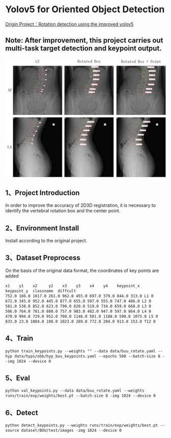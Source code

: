 <!--
 * @Description: 
 * @version: 
 * @Author: ThreeStones1029 2320218115@qq.com
 * @Date: 2024-11-27 12:35:08
 * @LastEditors: ShuaiLei
 * @LastEditTime: 2024-11-28 20:59:25
-->
# Yolov5 for Oriented Object Detection 

[Origin Project：Rotation detection using the improved yolov5](https://github.com/hukaixuan19970627/yolov5_obb)

## Note: After improvement, this project carries out multi-task target detection and keypoint output.

![](docs/yolov5_obb_keypoint.png)

## 1、Project Introduction

In order to improve the accuracy of 2D3D registration, it is necessary to identify the vertebral rotation box and the center point.

## 2、Environment Install

Install according to the original project.

## 3、Dataset Preprocess

On the basis of the original data format, the coordinates of key points are added

~~~
x1    y1    x2     y2    x3    y3    x4    y4    keypoint_x   keypoint_y  classname  diffcult
752.0 186.0 1017.0 261.0 962.0 455.0 697.0 379.0 844.0 313.0 L1 0
672.0 345.0 952.0 445.0 877.0 655.0 597.0 555.0 747.0 486.0 L2 0
581.0 538.0 852.0 623.0 790.0 820.0 519.0 734.0 659.0 668.0 L3 0
506.0 764.0 781.0 800.0 757.0 983.0 482.0 947.0 597.0 864.0 L4 0
470.0 994.0 729.0 952.0 760.0 1146.0 501.0 1188.0 590.0 1075.0 L5 0
833.0 23.0 1084.0 108.0 1023.0 289.0 772.0 204.0 913.0 153.0 T12 0
~~~


## 4、Train

~~~base
python train_keypoints.py --weights "" --data data/buu_rotate.yaml --hyp data/hyps/obb/hyp_buu_keypoints.yaml --epochs 500 --batch-size 8 --img 1024 --device 0
~~~

## 5、Eval

~~~base
python val_keypoints.py --data data/buu_rotate.yaml --weights runs/train/exp/weights/best.pt --batch-size 8 -img 1024 --device 0
~~~

## 6、Detect

~~~base
python detect_keypoints.py --weights runs/train/exp/weights/best.pt --source dataset/BUU/test/images -img 1024 --device 0
~~~